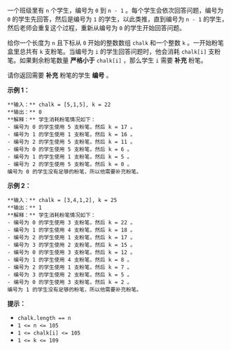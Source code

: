 一个班级里有 `n` 个学生，编号为 `0` 到 `n - 1` 。每个学生会依次回答问题，编号为 `0` 的学生先回答，然后是编号为 `1`
的学生，以此类推，直到编号为 `n - 1` 的学生，然后老师会重复这个过程，重新从编号为 `0` 的学生开始回答问题。

给你一个长度为 `n` 且下标从 `0` 开始的整数数组 `chalk` 和一个整数 `k` 。一开始粉笔盒里总共有 `k` 支粉笔。当编号为 `i`
的学生回答问题时，他会消耗 `chalk[i]` 支粉笔。如果剩余粉笔数量 **严格小于** `chalk[i]` ，那么学生 `i` 需要 **补充**
粉笔。

请你返回需要 **补充** 粉笔的学生 **编号** 。

**示例 1：**

    
    
    **输入：** chalk = [5,1,5], k = 22
    **输出：** 0
    **解释：** 学生消耗粉笔情况如下：
    - 编号为 0 的学生使用 5 支粉笔，然后 k = 17 。
    - 编号为 1 的学生使用 1 支粉笔，然后 k = 16 。
    - 编号为 2 的学生使用 5 支粉笔，然后 k = 11 。
    - 编号为 0 的学生使用 5 支粉笔，然后 k = 6 。
    - 编号为 1 的学生使用 1 支粉笔，然后 k = 5 。
    - 编号为 2 的学生使用 5 支粉笔，然后 k = 0 。
    编号为 0 的学生没有足够的粉笔，所以他需要补充粉笔。

**示例 2：**

    
    
    **输入：** chalk = [3,4,1,2], k = 25
    **输出：** 1
    **解释：** 学生消耗粉笔情况如下：
    - 编号为 0 的学生使用 3 支粉笔，然后 k = 22 。
    - 编号为 1 的学生使用 4 支粉笔，然后 k = 18 。
    - 编号为 2 的学生使用 1 支粉笔，然后 k = 17 。
    - 编号为 3 的学生使用 2 支粉笔，然后 k = 15 。
    - 编号为 0 的学生使用 3 支粉笔，然后 k = 12 。
    - 编号为 1 的学生使用 4 支粉笔，然后 k = 8 。
    - 编号为 2 的学生使用 1 支粉笔，然后 k = 7 。
    - 编号为 3 的学生使用 2 支粉笔，然后 k = 5 。
    - 编号为 0 的学生使用 3 支粉笔，然后 k = 2 。
    编号为 1 的学生没有足够的粉笔，所以他需要补充粉笔。
    

**提示：**

  * `chalk.length == n`
  * `1 <= n <= 105`
  * `1 <= chalk[i] <= 105`
  * `1 <= k <= 109`

